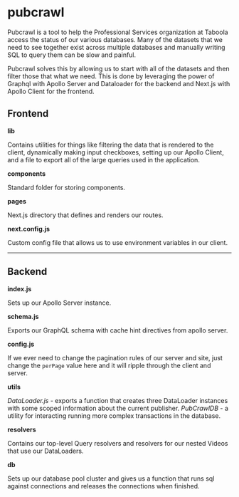 # pubcrawl

Pubcrawl is a tool to help the Professional Services organization at Taboola access the status of our various databases. Many of the datasets that we need to see together exist across multiple databases and manually writing SQL to query them can be slow and painful.

Pubcrawl solves this by allowing us to start with all of the datasets and then filter those that what we need. This is done by leveraging the power of Graphql with Apollo Server and Dataloader for the backend and Next.js with Apollo Client for the frontend.

## Frontend

**lib**

Contains utilities for things like filtering the data that is rendered to the client, dynamically making input checkboxes, setting up our Apollo Client, and a file to export all of the large queries used in the application.

**components**

Standard folder for storing components.

**pages**

Next.js directory that defines and renders our routes.

**next.config.js**

Custom config file that allows us to use environment variables in our client.

---

## Backend

**index.js**

Sets up our Apollo Server instance.

**schema.js**

Exports our GraphQL schema with cache hint directives from apollo server.

**config.js**

If we ever need to change the pagination rules of our server and site, just change the `perPage` value here and it will ripple through the client and server.

**utils**

_DataLoader.js_ - exports a function that creates three DataLoader instances with some scoped information about the current publisher.
_PubCrawlDB_ - a utility for interacting running more complex transactions in the database.

**resolvers**

Contains our top-level Query resolvers and resolvers for our nested Videos that use our DataLoaders.

**db**

Sets up our database pool cluster and gives us a function that runs sql against connections and releases the connections when finished.

